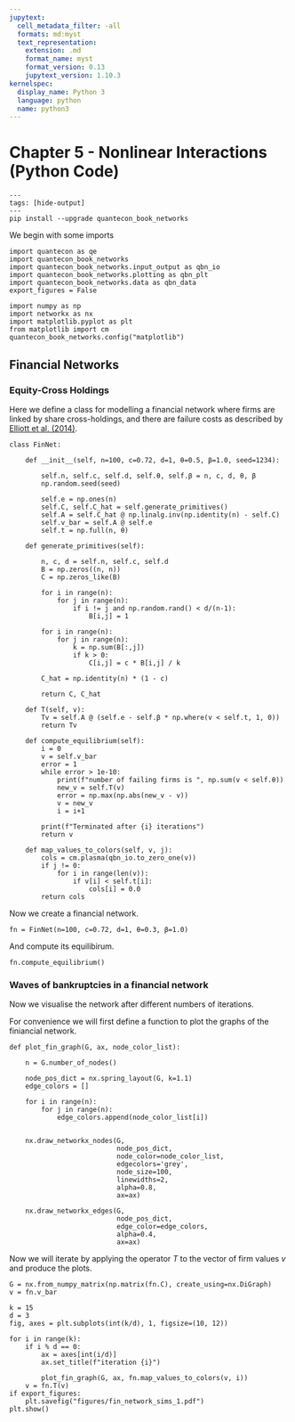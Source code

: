 ```yaml
---
jupytext:
  cell_metadata_filter: -all
  formats: md:myst
  text_representation:
    extension: .md
    format_name: myst
    format_version: 0.13
    jupytext_version: 1.10.3
kernelspec:
  display_name: Python 3
  language: python
  name: python3
---
```


# Chapter 5 - Nonlinear Interactions (Python Code)

```{code-cell}
---
tags: [hide-output]
---
pip install --upgrade quantecon_book_networks
```

We begin with some imports

```{code-cell}
import quantecon as qe
import quantecon_book_networks
import quantecon_book_networks.input_output as qbn_io
import quantecon_book_networks.plotting as qbn_plt
import quantecon_book_networks.data as qbn_data
export_figures = False
```

```{code-cell}
import numpy as np
import networkx as nx
import matplotlib.pyplot as plt
from matplotlib import cm
quantecon_book_networks.config("matplotlib")
```

## Financial Networks

### Equity-Cross Holdings

Here we define a class for modelling a financial network where firms are linked by share cross-holdings,
and there are failure costs as described by [Elliott et al. (2014)](https://www.aeaweb.org/articles?id=10.1257/aer.104.10.3115).

```{code-cell}
class FinNet:
    
    def __init__(self, n=100, c=0.72, d=1, θ=0.5, β=1.0, seed=1234):
        
        self.n, self.c, self.d, self.θ, self.β = n, c, d, θ, β
        np.random.seed(seed)
        
        self.e = np.ones(n)
        self.C, self.C_hat = self.generate_primitives()
        self.A = self.C_hat @ np.linalg.inv(np.identity(n) - self.C)
        self.v_bar = self.A @ self.e
        self.t = np.full(n, θ)
        
    def generate_primitives(self):
        
        n, c, d = self.n, self.c, self.d
        B = np.zeros((n, n))
        C = np.zeros_like(B)

        for i in range(n):
            for j in range(n):
                if i != j and np.random.rand() < d/(n-1):
                    B[i,j] = 1
                
        for i in range(n):
            for j in range(n):
                k = np.sum(B[:,j])
                if k > 0:
                    C[i,j] = c * B[i,j] / k
                
        C_hat = np.identity(n) * (1 - c)
    
        return C, C_hat
        
    def T(self, v):
        Tv = self.A @ (self.e - self.β * np.where(v < self.t, 1, 0))
        return Tv
    
    def compute_equilibrium(self):
        i = 0
        v = self.v_bar
        error = 1
        while error > 1e-10:
            print(f"number of failing firms is ", np.sum(v < self.θ))
            new_v = self.T(v)
            error = np.max(np.abs(new_v - v))
            v = new_v
            i = i+1
            
        print(f"Terminated after {i} iterations")
        return v
    
    def map_values_to_colors(self, v, j):
        cols = cm.plasma(qbn_io.to_zero_one(v))
        if j != 0:
            for i in range(len(v)):
                if v[i] < self.t[i]:
                    cols[i] = 0.0
        return cols
```

Now we create a financial network.

```{code-cell}
fn = FinNet(n=100, c=0.72, d=1, θ=0.3, β=1.0)
```

And compute its equilibirum.

```{code-cell}
fn.compute_equilibrium()
```

### Waves of bankruptcies in a financial network

Now we visualise the network after different numbers of iterations. 

For convenience we will first define a function to plot the graphs of the finiancial network.

```{code-cell}
def plot_fin_graph(G, ax, node_color_list):
    
    n = G.number_of_nodes()

    node_pos_dict = nx.spring_layout(G, k=1.1)
    edge_colors = []

    for i in range(n):
        for j in range(n):
            edge_colors.append(node_color_list[i])

    
    nx.draw_networkx_nodes(G, 
                           node_pos_dict, 
                           node_color=node_color_list, 
                           edgecolors='grey', 
                           node_size=100,
                           linewidths=2, 
                           alpha=0.8, 
                           ax=ax)

    nx.draw_networkx_edges(G, 
                           node_pos_dict, 
                           edge_color=edge_colors, 
                           alpha=0.4,  
                           ax=ax)
```

Now we will iterate by applying the operator $T$ to the vector of firm values $v$ and produce the plots.

```{code-cell}
G = nx.from_numpy_matrix(np.matrix(fn.C), create_using=nx.DiGraph)
v = fn.v_bar

k = 15
d = 3
fig, axes = plt.subplots(int(k/d), 1, figsize=(10, 12))

for i in range(k):
    if i % d == 0:
        ax = axes[int(i/d)]
        ax.set_title(f"iteration {i}")

        plot_fin_graph(G, ax, fn.map_values_to_colors(v, i))
    v = fn.T(v)
if export_figures:
    plt.savefig("figures/fin_network_sims_1.pdf")
plt.show()

```
